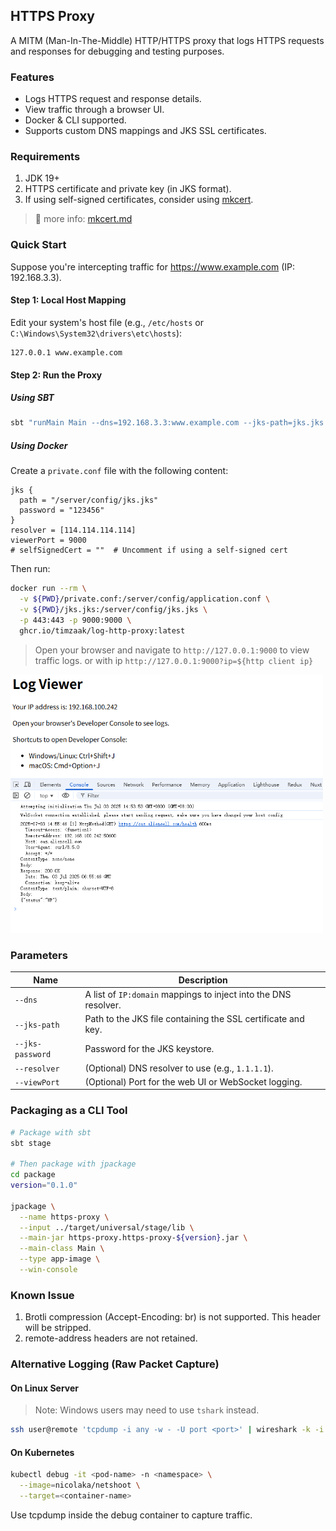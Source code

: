 ## HTTPS Proxy
A MITM (Man-In-The-Middle) HTTP/HTTPS proxy that logs HTTPS requests and responses for debugging and testing purposes.
### Features
- Logs HTTPS request and response details.
- View traffic through a browser UI.
- Docker & CLI supported.
- Supports custom DNS mappings and JKS SSL certificates.
### Requirements
1. JDK 19+
2. HTTPS certificate and private key (in JKS format).
3. If using self-signed certificates, consider using [mkcert](https://github.com/FiloSottile/mkcert).

> 📄 more info: [mkcert.md](mkcert.md)

### Quick Start
Suppose you're intercepting traffic for https://www.example.com (IP: 192.168.3.3).
#### Step 1: Local Host Mapping
Edit your system's host file (e.g., `/etc/hosts` or `C:\Windows\System32\drivers\etc\hosts`):

```
127.0.0.1 www.example.com
```
#### Step 2: Run the Proxy
##### Using SBT
```bash
sbt "runMain Main --dns=192.168.3.3:www.example.com --jks-path=jks.jks --jks-password=123456 --viewPort=9000"
```
##### Using Docker
Create a `private.conf` file with the following content:
```hocon
jks {
  path = "/server/config/jks.jks"
  password = "123456"
}
resolver = [114.114.114.114]
viewerPort = 9000
# selfSignedCert = ""  # Uncomment if using a self-signed cert
```
Then run:
```bash
docker run --rm \
  -v ${PWD}/private.conf:/server/config/application.conf \
  -v ${PWD}/jks.jks:/server/config/jks.jks \
  -p 443:443 -p 9000:9000 \
  ghcr.io/timzaak/log-http-proxy:latest

```
> Open your browser and navigate to `http://127.0.0.1:9000` to view traffic logs. or with ip `http://127.0.0.1:9000?ip=${http client ip}`

<img src="/doc/usage.png" alt="Usage screenshot" width="500" /> 

### Parameters

| Name             | Description                                                     |
|------------------| --------------------------------------------------------------- |
| `--dns`          | A list of `IP:domain` mappings to inject into the DNS resolver. |
| `--jks-path`     | Path to the JKS file containing the SSL certificate and key.    |
| `--jks-password` | Password for the JKS keystore.                                  |
| `--resolver`     | (Optional) DNS resolver to use (e.g., `1.1.1.1`).               |
| `--viewPort`     | (Optional) Port for the web UI or WebSocket logging.            |


### Packaging as a CLI Tool
```bash
# Package with sbt
sbt stage

# Then package with jpackage
cd package
version="0.1.0"

jpackage \
  --name https-proxy \
  --input ../target/universal/stage/lib \
  --main-jar https-proxy.https-proxy-${version}.jar \
  --main-class Main \
  --type app-image \
  --win-console
```


### Known Issue
1. Brotli compression (Accept-Encoding: br) is not supported. This header will be stripped.
2. remote-address headers are not retained.


### Alternative Logging (Raw Packet Capture)
#### On Linux Server
> Note: Windows users may need to use `tshark` instead.

```bash
ssh user@remote 'tcpdump -i any -w - -U port <port>' | wireshark -k -i -
```

#### On Kubernetes
```bash
kubectl debug -it <pod-name> -n <namespace> \
  --image=nicolaka/netshoot \
  --target=<container-name>
```
Use tcpdump inside the debug container to capture traffic.
